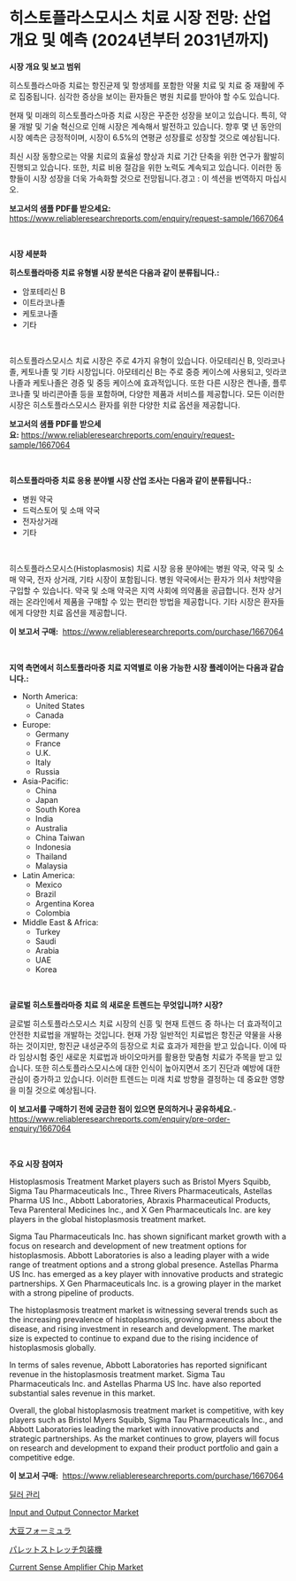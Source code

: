 <p><h1>히스토플라스모시스 치료 시장 전망: 산업 개요 및 예측 (2024년부터 2031년까지)</h1></p><p><strong>시장 개요 및 보고 범위</strong></p>
<p><p>히스토플라스마증 치료는 항진균제 및 항생제를 포함한 약물 치료 및 치료 중 재활에 주로 집중됩니다. 심각한 증상을 보이는 환자들은 병원 치료를 받아야 할 수도 있습니다.</p><p>현재 및 미래의 히스토플라스마증 치료 시장은 꾸준한 성장을 보이고 있습니다. 특히, 약물 개발 및 기술 혁신으로 인해 시장은 계속해서 발전하고 있습니다. 향후 몇 년 동안의 시장 예측은 긍정적이며, 시장이 6.5%의 연평균 성장률로 성장할 것으로 예상됩니다.</p><p>최신 시장 동향으로는 약물 치료의 효율성 향상과 치료 기간 단축을 위한 연구가 활발히 진행되고 있습니다. 또한, 치료 비용 절감을 위한 노력도 계속되고 있습니다. 이러한 동향들이 시장 성장을 더욱 가속화할 것으로 전망됩니다.경고 : 이 섹션을 번역하지 마십시오.</p></p>
<p><strong>보고서의 샘플 PDF를 받으세요:</strong> <a href="https://www.reliableresearchreports.com/enquiry/request-sample/1667064">https://www.reliableresearchreports.com/enquiry/request-sample/1667064</a></p>
<p>&nbsp;</p>
<p><strong>시장 세분화</strong></p>
<p><strong>히스토플라마증 치료 유형별 시장 분석은 다음과 같이 분류됩니다.:</strong></p>
<p><ul><li>암포테리신 B</li><li>이트라코나졸</li><li>케토코나졸</li><li>기타</li></ul></p>
<p>&nbsp;</p>
<p><p>히스토플라스모시스 치료 시장은 주로 4가지 유형이 있습니다. 아모테리신 B, 잇라코나졸, 케토나졸 및 기타 시장입니다. 아모테리신 B는 주로 중증 케이스에 사용되고, 잇라코나졸과 케토나졸은 경증 및 중등 케이스에 효과적입니다. 또한 다른 시장은 켄나졸, 플루코나졸 및 바리콘아졸 등을 포함하며, 다양한 제품과 서비스를 제공합니다. 모든 이러한 시장은 히스토플라스모시스 환자를 위한 다양한 치료 옵션을 제공합니다.</p></p>
<p><strong>보고서의 샘플 PDF를 받으세요:</strong>&nbsp;<a href="https://www.reliableresearchreports.com/enquiry/request-sample/1667064">https://www.reliableresearchreports.com/enquiry/request-sample/1667064</a></p>
<p>&nbsp;</p>
<p><strong> 히스토플라마증 치료 응용 분야별 시장 산업 조사는 다음과 같이 분류됩니다.:</strong></p>
<p><ul><li>병원 약국</li><li>드럭스토어 및 소매 약국</li><li>전자상거래</li><li>기타</li></ul></p>
<p>&nbsp;</p>
<p><p>히스토플라스모시스(Histoplasmosis) 치료 시장 응용 분야에는 병원 약국, 약국 및 소매 약국, 전자 상거래, 기타 시장이 포함됩니다. 병원 약국에서는 환자가 의사 처방약을 구입할 수 있습니다. 약국 및 소매 약국은 지역 사회에 의약품을 공급합니다. 전자 상거래는 온라인에서 제품을 구매할 수 있는 편리한 방법을 제공합니다. 기타 시장은 환자들에게 다양한 치료 옵션을 제공합니다.</p></p>
<p><strong>이 보고서 구매:</strong>&nbsp; <a href="https://www.reliableresearchreports.com/purchase/1667064">https://www.reliableresearchreports.com/purchase/1667064</a></p>
<p>&nbsp;</p>
<p><strong>지역 측면에서 히스토플라마증 치료 지역별로 이용 가능한 시장 플레이어는 다음과 같습니다.:</strong></p>
<p><ul>
    <li>
        North America:
        <ul>
            <li>United States</li>
            <li>Canada</li>
        </ul>
    </li>
    <li>
        Europe:
        <ul>
            <li>Germany</li>
            <li>France</li>
            <li>U.K.</li>
            <li>Italy</li>
            <li>Russia</li>
        </ul>
    </li>
    <li>
        Asia-Pacific:
        <ul>
            <li>China</li>
            <li>Japan</li>
            <li>South Korea</li>
            <li>India</li>
            <li>Australia</li>
            <li>China Taiwan</li>
            <li>Indonesia</li>
            <li>Thailand</li>
            <li>Malaysia</li>
        </ul>
    </li>
    <li>
        Latin America:
        <ul>
            <li>Mexico</li>
            <li>Brazil</li>
            <li>Argentina Korea</li>
            <li>Colombia</li>
        </ul>
    </li>
    <li>
        Middle East & Africa:
        <ul>
            <li>Turkey</li>
            <li>Saudi</li>
            <li>Arabia</li>
            <li>UAE</li>
            <li>Korea</li>
        </ul>
    </li>
    </ul></p>
<p>&nbsp;</p>
<p><strong>글로벌 히스토플라마증 치료 의 새로운 트렌드는 무엇입니까? 시장?</strong></p>
<p><p>글로벌 히스토플라스모시스 치료 시장의 신흥 및 현재 트렌드 중 하나는 더 효과적이고 안전한 치료법을 개발하는 것입니다. 현재 가장 일반적인 치료법은 항진균 약물을 사용하는 것이지만, 항진균 내성균주의 등장으로 치료 효과가 제한을 받고 있습니다. 이에 따라 임상시험 중인 새로운 치료법과 바이오마커를 활용한 맞춤형 치료가 주목을 받고 있습니다. 또한 히스토플라스모시스에 대한 인식이 높아지면서 조기 진단과 예방에 대한 관심이 증가하고 있습니다. 이러한 트렌드는 미래 치료 방향을 결정하는 데 중요한 영향을 미칠 것으로 예상됩니다.</p></p>
<p><strong>이 보고서를 구매하기 전에 궁금한 점이 있으면 문의하거나 공유하세요.</strong>- <a href="https://www.reliableresearchreports.com/enquiry/pre-order-enquiry/1667064">https://www.reliableresearchreports.com/enquiry/pre-order-enquiry/1667064</a></p>
<p>&nbsp;</p>
<p><strong>주요 시장 참여자</strong></p>
<p><p>Histoplasmosis Treatment Market players such as Bristol Myers Squibb, Sigma Tau Pharmaceuticals Inc., Three Rivers Pharmaceuticals, Astellas Pharma US Inc., Abbott Laboratories, Abraxis Pharmaceutical Products, Teva Parenteral Medicines Inc., and X Gen Pharmaceuticals Inc. are key players in the global histoplasmosis treatment market.</p><p>Sigma Tau Pharmaceuticals Inc. has shown significant market growth with a focus on research and development of new treatment options for histoplasmosis. Abbott Laboratories is also a leading player with a wide range of treatment options and a strong global presence. Astellas Pharma US Inc. has emerged as a key player with innovative products and strategic partnerships. X Gen Pharmaceuticals Inc. is a growing player in the market with a strong pipeline of products.</p><p>The histoplasmosis treatment market is witnessing several trends such as the increasing prevalence of histoplasmosis, growing awareness about the disease, and rising investment in research and development. The market size is expected to continue to expand due to the rising incidence of histoplasmosis globally.</p><p>In terms of sales revenue, Abbott Laboratories has reported significant revenue in the histoplasmosis treatment market. Sigma Tau Pharmaceuticals Inc. and Astellas Pharma US Inc. have also reported substantial sales revenue in this market.</p><p>Overall, the global histoplasmosis treatment market is competitive, with key players such as Bristol Myers Squibb, Sigma Tau Pharmaceuticals Inc., and Abbott Laboratories leading the market with innovative products and strategic partnerships. As the market continues to grow, players will focus on research and development to expand their product portfolio and gain a competitive edge.</p></p>
<p><strong>이 보고서 구매:</strong>&nbsp;&nbsp;<a href="https://www.reliableresearchreports.com/purchase/1667064">https://www.reliableresearchreports.com/purchase/1667064</a></p>
<p><p><a href="https://medium.com/@rickymetzdvm/%EB%94%9C%EB%9F%AC-%EB%A7%A4%EB%8B%88%EC%A7%80%EB%A8%BC%ED%8A%B8-%EC%8B%9C%EC%9E%A5-%EA%B7%9C%EB%AA%A8%EB%8A%94-%EA%B8%80%EB%A1%9C%EB%B2%8C-%EC%82%B0%EC%97%85%EC%97%90%EC%84%9C-%EA%B0%80%EC%9E%A5-%EC%A2%8B%EC%9D%80-%EB%A7%88%EC%BC%80%ED%8C%85-%EC%B1%84%EB%84%90%EC%9D%84-%EB%B3%B4%EC%97%AC%EC%A4%8D%EB%8B%88%EB%8B%A4-7a1781c77b20">딜러 관리</a></p><p><a href="https://github.com/singletonthaxterkelliehr2df/Market-Research-Report-List-1/blob/main/input-and-output-connector-market.md">Input and Output Connector Market</a></p><p><a href="https://medium.com/@hugofirst21/%E5%A4%A7%E8%B1%86%E3%83%99%E3%83%BC%E3%82%B9%E3%81%AE%E3%83%9F%E3%83%AB%E3%82%AF%E3%81%AE%E5%B8%82%E5%A0%B4-%E5%B8%82%E5%A0%B4%E3%81%AE%E5%B9%B4%E9%96%93%E6%88%90%E9%95%B7%E7%8E%87-cagr-%E5%B8%82%E5%A0%B4%E3%83%88%E3%83%AC%E3%83%B3%E3%83%89-%E6%88%90%E9%95%B7%E6%88%A6%E7%95%A5%E3%81%AB%E9%96%A2%E3%81%99%E3%82%8B%E6%B4%9E%E5%AF%9F-89251373a07c">大豆フォーミュラ</a></p><p><a href="https://github.com/CloydAbbott2023/Market-Research-Report-List-1/blob/main/894789015718.md">パレットストレッチ包装機</a></p><p><a href="https://github.com/kufem1/Market-Research-Report-List-2/blob/main/current-sense-amplifier-chip-market.md">Current Sense Amplifier Chip Market</a></p></p>
